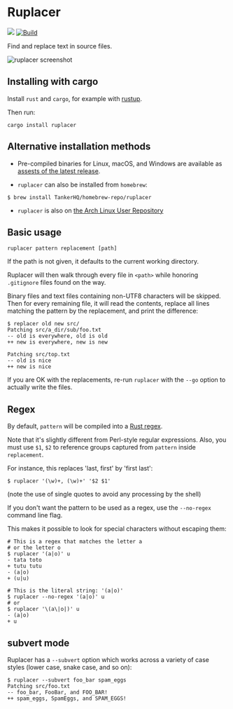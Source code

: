 # Ruplacer

<a href="https://crates.io/crates/ruplacer"><img src="https://img.shields.io/crates/v/ruplacer.svg"/></a>
[![Build](https://img.shields.io/travis/TankerHQ/ruplacer.svg?branch=master)](https://travis-ci.org/TankerHQ/ruplacer)


Find and replace text in source files.

![ruplacer screenshot](https://dmerej.info/blog/pics/ruplacer.png)

## Installing with cargo

Install `rust` and `cargo`, for example with [rustup](https://rustup.rs/).

Then run:

```
cargo install ruplacer
```

## Alternative installation methods

* Pre-compiled binaries for Linux, macOS, and Windows are available as [assests of the latest release](
https://github.com/TankerHQ/ruplacer/releases/tag/v0.2.7).

* `ruplacer` can also be installed from `homebrew`:

```
$ brew install TankerHQ/homebrew-repo/ruplacer
```

* `ruplacer` is also on [the Arch Linux User Repository](https://aur.archlinux.org/packages/ruplacer/)

## Basic usage

```
ruplacer pattern replacement [path]
```

If the path is not given, it defaults to the current working directory.

Ruplacer will then walk through every file in `<path>` while honoring `.gitignore` files found on the way.

Binary files and text files containing non-UTF8 characters will be skipped. Then for
every remaining file, it will read the contents, replace all lines matching the
pattern by the replacement, and print the difference:

```
$ replacer old new src/
Patching src/a_dir/sub/foo.txt
-- old is everywhere, old is old
++ new is everywhere, new is new

Patching src/top.txt
-- old is nice
++ new is nice
```

If you are OK with the replacements, re-run `ruplacer` with the `--go` option to actually write the files.

## Regex

By default, `pattern` will be compiled into a [Rust regex](https://docs.rs/regex/1.0.5/regex/).

Note that it's slightly different from Perl-style regular expressions. Also, you must use `$1`, `$2` to reference
groups captured from `pattern` inside `replacement`.

For instance, this replaces 'last, first' by 'first last':

```
$ ruplacer '(\w)+, (\w)+' '$2 $1'
```

(note the use of single quotes to avoid any processing by the shell)


If you don't want the pattern to be used as a regex, use the `--no-regex` command line flag.

This makes it possible to look for special characters without escaping them:

```
# This is a regex that matches the letter a
# or the letter o
$ ruplacer '(a|o)' u
- tata toto
+ tutu tutu
- (a|o)
+ (u|u)

# This is the literal string: '(a|o)'
$ ruplacer --no-regex '(a|o)' u
# or
$ ruplacer '\(a\|o|)' u
- (a|o)
+ u

```


## subvert mode

Ruplacer has a `--subvert` option which works across a variety of case styles (lower case, snake case, and so on):

```
$ ruplacer --subvert foo_bar spam_eggs
Patching src/foo.txt
-- foo_bar, FooBar, and FOO_BAR!
++ spam_eggs, SpamEggs, and SPAM_EGGS!
```
